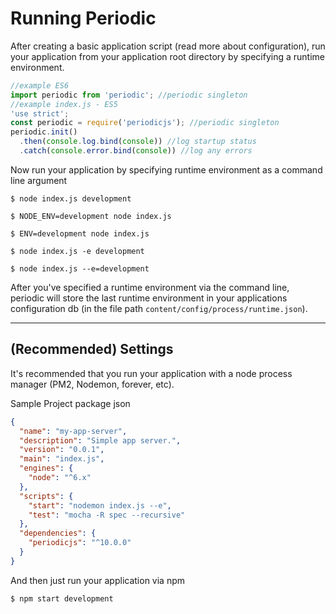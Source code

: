 # Running Periodic

After creating a basic application script (read more about configuration), run your application from your application root directory by specifying a runtime environment.

```javascript
//example ES6
import periodic from 'periodic'; //periodic singleton
//example index.js - ES5
'use strict';
const periodic = require('periodicjs'); //periodic singleton
periodic.init()
  .then(console.log.bind(console)) //log startup status
  .catch(console.error.bind(console)) //log any errors
```

Now run your application by specifying runtime environment as a command line argument
```
$ node index.js development
```
```
$ NODE_ENV=development node index.js
```
```
$ ENV=development node index.js
```
```
$ node index.js -e development
```
```
$ node index.js --e=development
```

After you've specified a runtime environment via the command line, periodic will store the last runtime environment in your applications configuration db (in the file path `content/config/process/runtime.json`).

---
## (Recommended) Settings
It's recommended that you run your application with a node process manager (PM2, Nodemon, forever, etc).

Sample Project package json
```json
{
  "name": "my-app-server",
  "description": "Simple app server.",
  "version": "0.0.1",
  "main": "index.js",
  "engines": {
    "node": "^6.x"
  },
  "scripts": {
    "start": "nodemon index.js --e",
    "test": "mocha -R spec --recursive"
  },
  "dependencies": {
    "periodicjs": "^10.0.0"
  }
}

```

And then just run your application via npm
```
$ npm start development
```